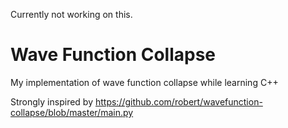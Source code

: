 Currently not working on this.

# Wave Function Collapse
My implementation of wave function collapse while learning C++

Strongly inspired by https://github.com/robert/wavefunction-collapse/blob/master/main.py
